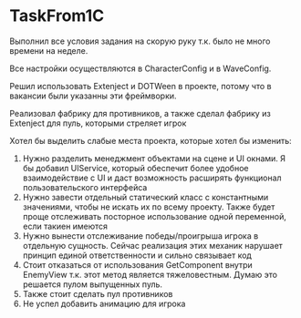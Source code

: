 # TaskFrom1C

Выполнил все условия задания на скорую руку т.к. было не много времени на неделе.

Все настройки осуществляются в CharacterConfig и в WaveConfig.

Решил использовать Extenject и DOTWeen в проекте, потому что в вакансии были указанны эти фреймворки.

Реализовал фабрику для противников, а также сделал фабрику из Extenject для пуль, которыми стреляет игрок

Хотел бы выделить слабые места проекта, которые хотел бы изменить:
1) Нужно разделить менеджмент объектами на сцене и UI окнами. Я бы добавил UIService, который обеспечит более удобное взаимодействие с UI и даст возможность расширять функционал пользовательского интерфейса
2) Нужно завести отдельный статический класс с константными значениями, чтобы не искать их по всему проекту. Также будет проще отслеживать посторное использование одной переменной, если такиен имеются
3) Нужно вынести отслеживание победы/проигрыша игрока в отдельную сущность. Сейчас реализация этих механик нарушает принцип единой ответственности и сильно связывает код
4) Стоит отказаться от использования GetComponent внутри EnemyView т.к. этот метод является тяжеловестным. Думаю это решается пулом выпущенных пуль.
5) Также стоит сделать пул противников
6) Не успел добавить анимацию для игрока